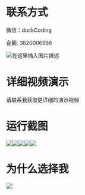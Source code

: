 # 联系方式

微信：duckCoding

企鹅: 3820006966

![在这里插入图片描述](http://upload.cxycsx.vip/91ab4bcb4f2c4c6db86365bb6d6e9c62.jpeg)

# 详细视频演示

请联系我获取更详细的演示视频

# 运行截图

![](http://www.bysj52.com/uploadfile/ueditor/image/202306/%E6%AF%95%E8%AE%BEspringboot091%E5%88%9B%E6%96%B0%E5%88%9B%E4%B8%9A%E6%95%99%E8%82%B2%E4%B8%AD%E5%BF%83%E9%A1%B9%E7%9B%AE%E7%94%B3%E6%8A%A5%E7%AE%A1%E7%90%86%E7%B3%BB%E7%BB%9F%E6%AF%95%E4%B8%9A%E8%AE%BE%E8%AE%A1/3.png)![](http://www.bysj52.com/uploadfile/ueditor/image/202306/%E6%AF%95%E8%AE%BEspringboot091%E5%88%9B%E6%96%B0%E5%88%9B%E4%B8%9A%E6%95%99%E8%82%B2%E4%B8%AD%E5%BF%83%E9%A1%B9%E7%9B%AE%E7%94%B3%E6%8A%A5%E7%AE%A1%E7%90%86%E7%B3%BB%E7%BB%9F%E6%AF%95%E4%B8%9A%E8%AE%BE%E8%AE%A1/2.png)![](http://www.bysj52.com/uploadfile/ueditor/image/202306/%E6%AF%95%E8%AE%BEspringboot091%E5%88%9B%E6%96%B0%E5%88%9B%E4%B8%9A%E6%95%99%E8%82%B2%E4%B8%AD%E5%BF%83%E9%A1%B9%E7%9B%AE%E7%94%B3%E6%8A%A5%E7%AE%A1%E7%90%86%E7%B3%BB%E7%BB%9F%E6%AF%95%E4%B8%9A%E8%AE%BE%E8%AE%A1/5.png)![](http://www.bysj52.com/uploadfile/ueditor/image/202306/%E6%AF%95%E8%AE%BEspringboot091%E5%88%9B%E6%96%B0%E5%88%9B%E4%B8%9A%E6%95%99%E8%82%B2%E4%B8%AD%E5%BF%83%E9%A1%B9%E7%9B%AE%E7%94%B3%E6%8A%A5%E7%AE%A1%E7%90%86%E7%B3%BB%E7%BB%9F%E6%AF%95%E4%B8%9A%E8%AE%BE%E8%AE%A1/4.png)![](http://www.bysj52.com/uploadfile/ueditor/image/202306/%E6%AF%95%E8%AE%BEspringboot091%E5%88%9B%E6%96%B0%E5%88%9B%E4%B8%9A%E6%95%99%E8%82%B2%E4%B8%AD%E5%BF%83%E9%A1%B9%E7%9B%AE%E7%94%B3%E6%8A%A5%E7%AE%A1%E7%90%86%E7%B3%BB%E7%BB%9F%E6%AF%95%E4%B8%9A%E8%AE%BE%E8%AE%A1/1.png)

# 为什么选择我

![](http://upload.cxycsx.vip/%E7%A8%8B%E5%BA%8F%E8%AE%BE%E8%AE%A1.png)

